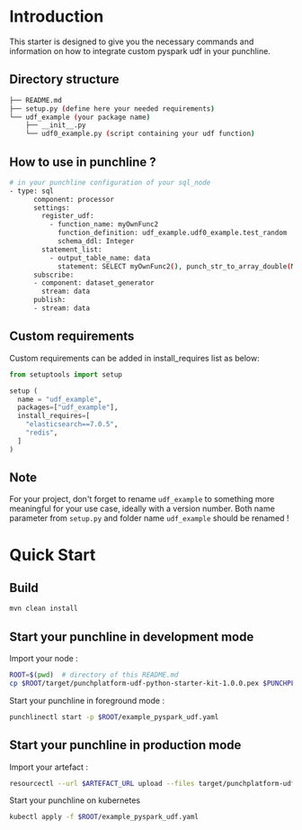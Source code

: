 # Introduction

This starter is designed to give you the necessary commands and information on how to
integrate custom pyspark udf in your punchline.

## Directory structure

```sh
├── README.md
├── setup.py (define here your needed requirements)
└── udf_example (your package name)
    ├── __init__.py
    └── udf0_example.py (script containing your udf function)
```

## How to use in punchline ?

```sh
# in your punchline configuration of your sql_node
- type: sql
      component: processor
      settings:
        register_udf:
          - function_name: myOwnFunc2
            function_definition: udf_example.udf0_example.test_random
            schema_ddl: Integer
        statement_list:
          - output_table_name: data
            statement: SELECT myOwnFunc2(), punch_str_to_array_double(Message) FROM input_data
      subscribe:
      - component: dataset_generator
        stream: data      
      publish:
      - stream: data  
```

## Custom requirements

Custom requirements can be added in install_requires list as below:

```python
from setuptools import setup

setup (
  name = "udf_example",
  packages=["udf_example"],
  install_requires=[
    "elasticsearch==7.0.5",
    "redis",
  ]
)
```

## Note

For your project, don't forget to rename `udf_example` to something more meaningful for your use case, ideally with a version number. Both name parameter from `setup.py` and folder name `udf_example` should be renamed !

# Quick Start

## Build 

```sh
mvn clean install
```

## Start your punchline in development mode

Import your node : 

```sh
ROOT=$(pwd)  # directory of this README.md
cp $ROOT/target/punchplatform-udf-python-starter-kit-1.0.0.pex $PUNCHPLATFORM_INSTALL_DIR/extlib/pyspark/
```

Start your punchline in foreground mode :  

```sh
punchlinectl start -p $ROOT/example_pyspark_udf.yaml
```

## Start your punchline in production mode

Import your artefact : 

```sh
resourcectl --url $ARTEFACT_URL upload --files target/punchplatform-udf-python-starter-kit-1.0.0-artefact.zip
```
Start your punchline on kubernetes 

```sh
kubectl apply -f $ROOT/example_pyspark_udf.yaml
```

